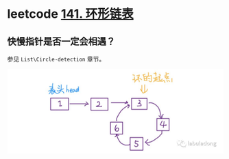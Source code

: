 # leetcode [141. 环形链表](https://leetcode-cn.com/problems/linked-list-cycle/)



## 快慢指针是否一定会相遇？

参见 `List\Circle-detection` 章节。

![](./labuladong-list-with-circle.jpg)

